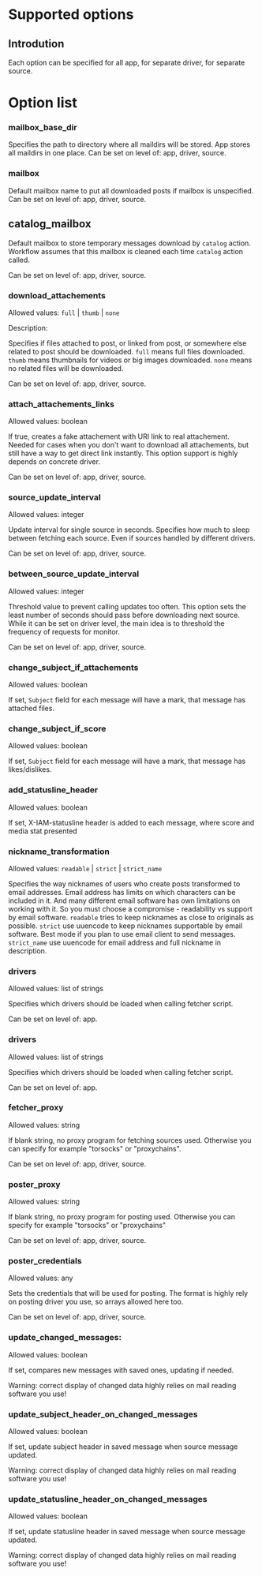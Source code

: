 # Supported options

## Introdution

Each option can be specified for all app, for separate driver, for separate source. 

# Option list

### mailbox_base_dir

Specifies the path to directory where all maildirs will be stored. App stores all maildirs in one place.
Can be set on level of: app, driver, source.

### mailbox

Default mailbox name to put all downloaded posts if mailbox is unspecified.
Can be set on level of: app, driver, source.

## catalog_mailbox

Default mailbox to store temporary messages download by `catalog` action. Workflow assumes that this mailbox is cleaned each time `catalog` action called.

Can be set on level of: app, driver, source.


### download_attachements

Allowed values: `full` | `thumb` | `none`

Description:

Specifies if files attached to post, or linked from post, or somewhere else related to post should be downloaded. 
`full` means full files downloaded. 
`thumb` means thumbnails for videos or big images downloaded.
`none` means no related files will be downloaded.

Can be set on level of: app, driver, source.

### attach_attachements_links

Allowed values: boolean

If true, creates a fake attachement with URI link to real attachement. Needed for cases when you don't want to download all attachements, but still have a way to get direct link instantly. This option support is highly depends on concrete driver.

Can be set on level of: app, driver, source.

### source_update_interval

Allowed values: integer

Update interval for single source in seconds. Specifies how much to sleep between fetching each source. Even if sources handled by different drivers.

Can be set on level of: app, driver, source.

### between_source_update_interval

Allowed values: integer

Threshold value to prevent calling updates too often. This option sets the least number of seconds should pass before downloading next source. While it can be set on driver level, the main idea is to threshold the frequency of requests for monitor.

Can be set on level of: app, driver, source.

### change_subject_if_attachements

Allowed values: boolean

If set, `Subject` field for each message will have a mark, that message has attached files.

### change_subject_if_score

Allowed values: boolean

If set, `Subject` field for each message will have a mark, that message has likes/dislikes.

### add_statusline_header

Allowed values: boolean

If set, X-IAM-statusline header is added to each message, where score and media stat presented


### nickname_transformation

Allowed values: `readable` | `strict` | `strict_name`

Specifies the way nicknames of users who create posts transformed to email addresses. Email address has limits on which characters can be included in it. And many different email software has own limitations on working with it. So you must choose a compromise - readability vs support by email software.
`readable` tries to keep nicknames as close to originals as possible.
`strict` use uuencode to keep nicknames supportable by email software. Best mode if you plan to use email client to send messages.
`strict_name` use uuencode for email address and full nickname in description.


### drivers

Allowed values: list of strings

Specifies which drivers should be loaded when calling fetcher script.

Can be set on level of: app.


### drivers

Allowed values: list of strings

Specifies which drivers should be loaded when calling fetcher script.

Can be set on level of: app.

### fetcher_proxy

Allowed values: string

If blank string, no proxy program for fetching sources used. Otherwise you can specify for example "torsocks" or "proxychains".

Can be set on level of: app, driver, source.


### poster_proxy

Allowed values: string

If blank string, no proxy program for posting used. Otherwise you can specify for example "torsocks" or "proxychains"

Can be set on level of: app, driver, source.

### poster_credentials

Allowed values: any

Sets the credentials that will be used for posting. The format is highly rely on posting driver you use, so arrays allowed here too.

Can be set on level of: app, driver, source.

### update_changed_messages:

Allowed values: boolean

If set, compares new messages with saved ones, updating if needed.

Warning: correct display of changed data highly relies on mail reading software you use!

### update_subject_header_on_changed_messages

Allowed values: boolean

If set, update subject header in saved message when source message updated.

Warning: correct display of changed data highly relies on mail reading software you use!

### update_statusline_header_on_changed_messages

Allowed values: boolean

If set, update statusline header in saved message when source message updated.

Warning: correct display of changed data highly relies on mail reading software you use!
